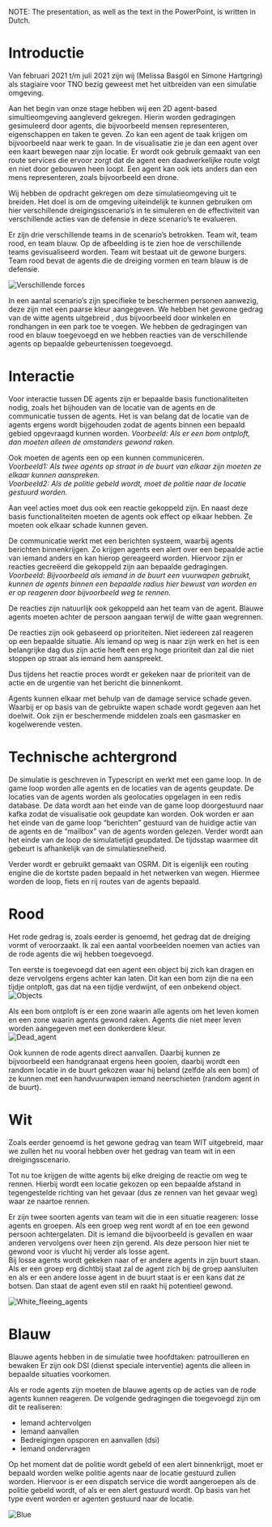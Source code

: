 NOTE: The presentation, as well as the text in the PowerPoint, is written in Dutch.

# Introductie 

Van februari 2021 t/m juli 2021 zijn wij (Melissa Basgöl en Simone Hartgring) als stagiaire voor TNO bezig geweest met het uitbreiden van een simulatie omgeving.

Aan het begin van onze stage hebben wij een 2D agent-based simultieomgeving aangleverd gekregen. Hierin worden gedragingen gesimuleerd door agents, die bijvoorbeeld mensen representeren, eigenschappen en taken te geven. Zo kan een agent de taak krijgen om bijvoorbeeld naar werk te gaan. In de visualisatie zie je dan een agent over een kaart bewegen naar zijn locatie. Er wordt ook gebruik gemaakt van een route services die ervoor zorgt dat de agent een daadwerkelijke route volgt en niet door gebouwen heen loopt. Een agent kan ook iets anders dan een mens representeren, zoals bijvoorbeeld een drone.

Wij hebben de opdracht gekregen om deze simulatieomgeving uit te breiden. Het doel is om de omgeving uiteindelijk te kunnen gebruiken om hier verschillende dreigingsscenario’s in te simuleren en de effectiviteit van verschillende acties van de defensie in deze scenario’s te evalueren.


Er zijn drie verschillende teams in de scenario’s betrokken. Team wit, team rood, en team blauw. Op de afbeelding is te zien hoe de verschillende teams gevisualiseerd worden. Team wit bestaat uit de gewone burgers. Team rood bevat de agents die de dreiging vormen en team blauw is de defensie. 

![Verschillende forces](forces.PNG)

In een aantal scenario’s zijn specifieke te beschermen personen aanwezig, deze zijn met een paarse kleur aangegeven.
We hebben het gewone gedrag van de witte agents uitgebreid , dus bijvoorbeeld door winkelen en rondhangen in een park toe te voegen. We hebben de gedragingen van rood en blauw toegevoegd en we hebben reacties van de verschillende agents op bepaalde gebeurtenissen toegevoegd.


# Interactie

Voor interactie tussen DE agents zijn er bepaalde basis functionaliteiten nodig, zoals het bijhouden van de locatie van de agents en de communicatie tussen de agents. 
Het is van belang dat de locatie van de agents ergens wordt bijgehouden zodat de agents binnen een bepaald gebied opgevraagd kunnen worden. 
*Voorbeeld: Als er een bom ontploft, dan moeten alleen de omstanders gewond raken.*

Ook moeten de agents een op een kunnen communiceren.   
*Voorbeeld1: Als twee agents op straat in de buurt van elkaar zijn moeten ze elkaar kunnen aanspreken.*   
*Voorbeeld2: Als de politie gebeld wordt, moet de politie naar de locatie gestuurd worden.*

Aan veel acties moet dus ook een reactie gekoppeld zijn. 
En naast deze basis functionaliteiten moeten de agents ook effect op elkaar hebben. Ze moeten ook elkaar schade kunnen geven.

De communicatie werkt met een berichten systeem, waarbij agents berichten binnenkrijgen. 
Zo krijgen agents een alert over een bepaalde actie van iemand anders en kan hierop gereageerd worden. 
Hiervoor zijn er reacties gecreëerd die gekoppeld zijn aan bepaalde gedragingen.   
*Voorbeeld: Bijvoorbeeld als iemand in de buurt een vuurwapen gebruikt, kunnen de agents binnen een bepaalde radius hier bewust van worden en er op reageren door bijvoorbeeld weg te rennen.*

De reacties zijn natuurlijk ook gekoppeld aan het team van de agent. Blauwe agents moeten achter de persoon aangaan terwijl de witte gaan wegrennen.

De reacties zijn ook gebaseerd op prioriteiten. Niet iedereen zal reageren op een bepaalde situatie. Als iemand op weg is naar zijn werk en het is een belangrijke dag dus zijn actie heeft een erg hoge prioriteit dan zal die niet stoppen op straat als iemand hem aanspreekt. 

Dus tijdens het reactie proces wordt er gekeken naar de prioriteit van de actie en de urgentie van het bericht die binnenkomt.


Agents kunnen elkaar met behulp van de damage service schade geven. Waarbij er op basis van de gebruikte wapen schade wordt gegeven aan het doelwit. 
Ook zijn er beschermende middelen zoals een gasmasker en kogelwerende vesten. 

# Technische achtergrond

De simulatie is geschreven in Typescript en werkt met een game loop. In de game loop worden alle agents en de locaties van de agents geupdate. De locaties van de agents worden als geolocaties opgelagen in een redis database.  De data wordt aan het einde van de game loop doorgestuurd naar kafka zodat de visualisatie ook geupdate kan worden. Ook worden er aan het einde van de game loop “berichten” gestuurd van de huidige actie van de agents en de “mailbox” van de agents worden gelezen. Verder wordt aan het einde van de loop de simulatietijd geupdated. De tijdsstap waarmee dit gebeurt is afhankelijk van de simulatiesnelheid.

Verder wordt er gebruikt gemaakt van OSRM. Dit is eigenlijk een routing engine die de kortste paden bepaald in het netwerken van wegen. Hiermee worden de loop, fiets en rij routes van de agents bepaald.

# Rood

Het rode gedrag is, zoals eerder is genoemd, het gedrag dat de dreiging vormt of veroorzaakt.
Ik zal een aantal voorbeelden noemen van acties van de rode agents die wij hebben toegevoegd. 

Ten eerste is toegevoegd dat een agent een object bij zich kan dragen en deze vervolgens ergens achter kan laten. Dit kan een bom zijn die na een tijdje ontploft, gas dat na een tijdje verdwijnt, of een onbekend object.  
![Objects](objects.PNG) 

Als een bom ontploft is er een zone waarin alle agents om het leven komen en een zone waarin agents gewond raken. Agents die niet meer leven worden aangegeven met een donkerdere kleur.  
![Dead_agent](dead_agent.PNG) 

Ook kunnen de rode agents direct aanvallen. Daarbij kunnen ze bijvoorbeeld een handgranaat ergens heen gooien, daarbij wordt een random locatie in de buurt gekozen waar hij beland (zelfde als een bom) of ze kunnen met een handvuurwapen iemand neerschieten (random agent in de buurt).

# Wit

Zoals eerder genoemd is het gewone gedrag van team WIT uitgebreid, maar we zullen het nu vooral hebben over het gedrag van team wit in een dreigingsscenario.

Tot nu toe krijgen de witte agents bij elke dreiging de reactie om weg te rennen. Hierbij wordt een locatie gekozen op een bepaalde afstand in tegengestelde richting van het gevaar (dus ze rennen van het gevaar weg) waar ze naartoe rennen. 

Er zijn twee soorten agents van team wit die in een situatie reageren: losse agents en groepen. Als een groep weg rent wordt af en toe een gewond persoon achtergelaten. Dit is iemand die bijvoorbeeld is gevallen en waar anderen vervolgens over heen zijn gerend. Als deze persoon hier niet te gewond voor is vlucht hij verder als losse agent.  
Bij losse agents wordt gekeken naar of er andere agents in zijn buurt staan. Als er een groep erg dichtbij staat zal de agent zich bij de groep aansluiten en als er een andere losse agent in de buurt staat is er een kans dat ze botsen. Dan staat de agent even stil en raakt hij potentieel gewond.

![White_fleeing_agents](White_flee.gif) 

# Blauw

Blauwe agents hebben in de simulatie twee hoofdtaken: patrouilleren en bewaken
Er zijn ook DSI (dienst speciale interventie) agents die alleen in bepaalde situaties voorkomen.

Als er rode agents zijn moeten de blauwe agents op de acties van de rode agents kunnen reageren.
De volgende gedragingen die toegevoegd zijn om dit te realiseren:
* Iemand achtervolgen
* Iemand aanvallen
* Bedreigingen opsporen en aanvallen (dsi)
* Iemand ondervragen

Op het moment dat de politie wordt gebeld of een alert binnenkrijgt, moet er bepaald worden welke politie agents naar de locatie gestuurd zullen worden. Hiervoor is er een dispatch service die wordt aangeroepen als de politie gebeld wordt, of als er een alert gestuurd wordt. Op basis van het type event worden er agenten gestuurd naar de locatie.

![Blue](Blue.gif) 